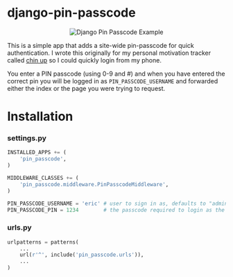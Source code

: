 django-pin-passcode
===================

<p align="center"><img src="https://github.com/ckcollab/django-pin-passcode/raw/master/docs/screenshot.png" alt="Django Pin Passcode Example"></p>

This is a simple app that adds a site-wide pin-passcode for quick authentication. I wrote this originally for my personal
motivation tracker called [chin up](https://github.com/ckcollab/chin-up) so I could quickly login from my phone.

You enter a PIN passcode (using 0-9 and #) and when you have entered the correct pin you will be logged in as `PIN_PASSCODE_USERNAME`
and forwarded either the index or the page you were trying to request.


Installation
============

### settings.py

```python
INSTALLED_APPS += (
    'pin_passcode',
)
```

```python
MIDDLEWARE_CLASSES += (
    'pin_passcode.middleware.PinPasscodeMiddleware',
)
```

```python
PIN_PASSCODE_USERNAME = 'eric' # user to sign in as, defaults to "admin"
PIN_PASSCODE_PIN = 1234        # the passcode required to login as the above user, using 0-9 and #
```

### urls.py

```python
urlpatterns = patterns(
    ...
    url(r'^', include('pin_passcode.urls')),
    ...
)
```
